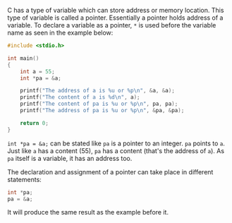C has a type of variable which can store address or memory location. This type of variable is called a pointer. Essentially a pointer holds address of a variable. To declare a variable as a pointer, `*` is used before the variable name as seen in the example below:

```C runnable
#include <stdio.h>

int main()
{
	int a = 55;
	int *pa = &a;

	printf("The address of a is %u or %p\n", &a, &a);
	printf("The content of a is %d\n", a);
	printf("The content of pa is %u or %p\n", pa, pa);
	printf("The address of pa is %u or %p\n", &pa, &pa);

	return 0;
}
```

`int *pa = &a;` can be stated like `pa` is a pointer to an integer. `pa` points to `a`. Just like `a` has a content (55), `pa` has a content (that's the address of `a`). As `pa` itself is a variable, it has an address too.

The declaration and assignment of a pointer can take place in different statements:

```C
int *pa;
pa = &a;
```

It will produce the same result as the example before it.

